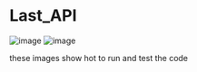 # Last_API
 
![image](https://user-images.githubusercontent.com/99608507/200178048-5d95032c-1c20-4fdb-8455-f32b3de60b57.png)
![image](https://user-images.githubusercontent.com/99608507/200178100-f56e83fa-5b25-4f38-8638-e9db717f6b29.png)


these images show hot to run and test the code 
